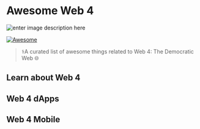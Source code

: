 # Awesome Web 4

![enter image description here](https://images.hive.blog/p/54TLbcUcnRm42j8GnpdnhX9mWMkFJ3gQqb83BfQ4XJnqn7EQGxDPPihGna4pKJGRvNmUttyQM82CBKi3PYT7uRrWaA6dRdjnvKbkZBP56y1MixxuyQHvn9iKsRB453SVtDXYC8cNJ)


[![Awesome](https://awesome.re/badge.svg)](https://github.com/dougbutner/awesome-web4)

> ⚕️A curated list of awesome things related to Web 4: The Democratic Web 🌐 

## Learn about Web 4


## Web 4 dApps


## Web 4 Mobile 



<!--stackedit_data:
eyJoaXN0b3J5IjpbLTE1MDQ2NTg4NzAsLTExOTY5NDY2MTYsMT
c5NDkwMzA0LDUzMzQ4MzY4MSwxMzUwODUwOTcyLDEzMTI4NzQ1
MjhdfQ==
-->